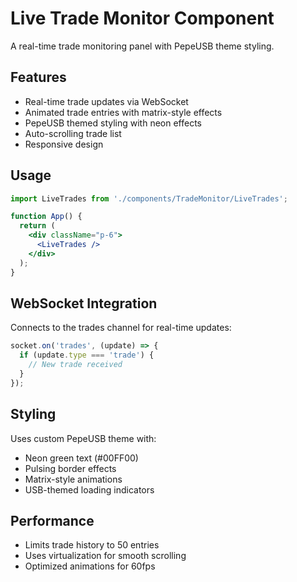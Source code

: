 # Live Trade Monitor Component

A real-time trade monitoring panel with PepeUSB theme styling.

## Features

- Real-time trade updates via WebSocket
- Animated trade entries with matrix-style effects
- PepeUSB themed styling with neon effects
- Auto-scrolling trade list
- Responsive design

## Usage

```jsx
import LiveTrades from './components/TradeMonitor/LiveTrades';

function App() {
  return (
    <div className="p-6">
      <LiveTrades />
    </div>
  );
}
```

## WebSocket Integration

Connects to the trades channel for real-time updates:

```javascript
socket.on('trades', (update) => {
  if (update.type === 'trade') {
    // New trade received
  }
});
```

## Styling

Uses custom PepeUSB theme with:
- Neon green text (#00FF00)
- Pulsing border effects
- Matrix-style animations
- USB-themed loading indicators

## Performance

- Limits trade history to 50 entries
- Uses virtualization for smooth scrolling
- Optimized animations for 60fps